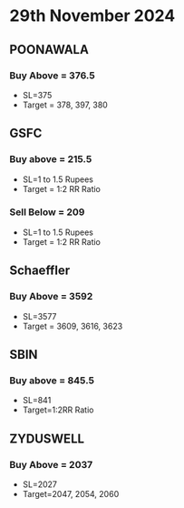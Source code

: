 # 29th November 2024

## POONAWALA

### Buy Above = 376.5

- SL=375
- Target = 378, 397, 380

## GSFC

### Buy above = 215.5

- SL=1 to 1.5 Rupees
- Target = 1:2 RR Ratio

### Sell Below = 209

- SL=1 to 1.5 Rupees
- Target = 1:2 RR Ratio

## Schaeffler

### Buy Above = 3592

- SL=3577
- Target = 3609, 3616, 3623

## SBIN

### Buy above = 845.5

- SL=841
- Target=1:2RR Ratio

## ZYDUSWELL

### Buy Above = 2037

- SL=2027
- Target=2047, 2054, 2060
